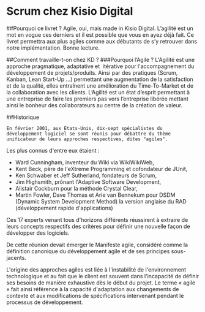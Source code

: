# Scrum chez Kisio Digital


##Pourquoi ce livret ?
Agile, oui, mais made in Kisio Digital.
L’agilité est un mot en vogue ces derniers et il est possible que vous en ayez déjà fait. Ce livret permettra aux plus agiles comme aux débutants de s’y retrouver dans notre implémentation.
Bonne lecture.

##Comment travaille-t-on chez KD ?
###Pourquoi l’Agile ?
L'Agilité est une approche pragmatique, adaptative et  itérative pour l'accompagnement du développement de projets/produits. Ainsi par des pratiques (Scrum, Kanban, Lean Start-Up …) permettant une augmentation de la satisfaction et de la qualité, elles entraînent une amélioration du Time-To-Market et de la collaboration avec les clients.
L’Agilité est un état d’esprit permettant à une entreprise de faire les premiers pas vers l’entreprise libérée mettant ainsi le bonheur des collaborateurs au centre de la création de valeur.

##Historique
```
En février 2001, aux États-Unis, dix-sept spécialistes du développement logiciel se sont réunis pour débattre du thème unificateur de leurs approches respectives, dites "agiles". 
```
Les plus connus d'entre eux étaient :

- Ward Cunningham, inventeur du Wiki via WikiWikiWeb,
- Kent Beck, père de l'eXtreme Programming et cofondateur de JUnit, 
- Ken Schwaber et Jeff Sutherland, fondateurs de Scrum, 
- Jim Highsmith, prônant l'Adaptive Software Development, 
- Alistair Cockburn pour la méthode Crystal Clear, 
- Martin Fowler, Dave Thomas et Arie van Bennekum pour DSDM (Dynamic System Development Method) la version anglaise du RAD (développement rapide d'applications)

Ces 17 experts venant tous d'horizons différents réussirent à extraire de leurs concepts respectifs des critères pour définir une nouvelle façon de développer des logiciels.

De cette réunion devait émerger le Manifeste agile, considéré comme la définition canonique du développement agile et de ses principes sous-jacents.

L'origine des approches agiles est liée à l'instabilité de l'environnement technologique et au fait que le client est souvent dans l'incapacité de définir ses besoins de manière exhaustive dès le début du projet. Le terme « agile » fait ainsi référence à la capacité d'adaptation aux changements de contexte et aux modifications de spécifications intervenant pendant le processus de développement.
